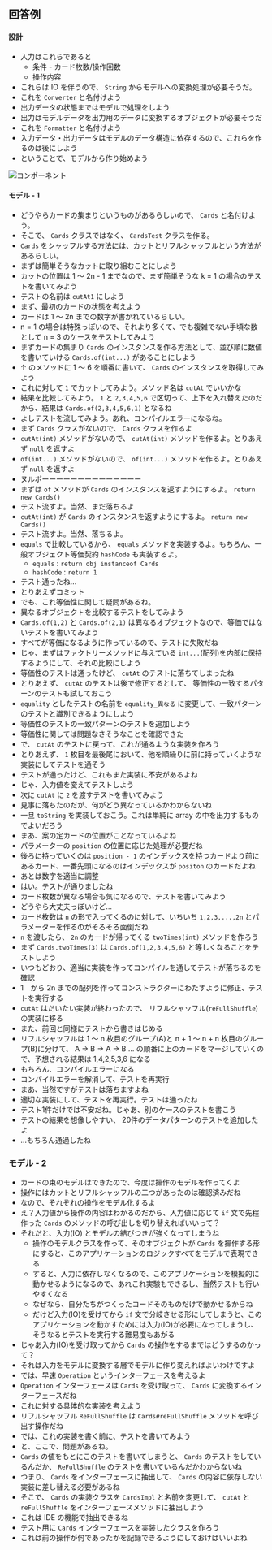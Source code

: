 回答例
---

#### 設計

* 入力はこれらであると
  * 条件 - カード枚数/操作回数
  * 操作内容
* これらは IO を伴うので、 `String` からモデルへの変換処理が必要そうだ。
* これを `Converter` と名付けよう
* 出力データの状態まではモデルで処理をしよう
* 出力はモデルデータを出力用のデータに変換するオブジェクトが必要そうだ
* これを `Formatter` と名付けよう
* 入力データ・出力データはモデルのデータ構造に依存するので、これらを作るのは後にしよう
* ということで、モデルから作り始めよう

![コンポーネント](http://www.plantuml.com/plantuml/png/SoWkIImgAStDuOhspKz9pObLI2nMyENYYdREpojBBIf9BGABE7D5U_g3MPx-ND5k-KMvYIKmEJSkBby56rrT1MShXSTDcnyt0z64nyrx7ZVj1v6DwnytBthStFwuUVNZfabF-vkUjowFoTF0fdBTq_PTJxjcFzywuTcyEK2DCNa8hOr0jEfnKxScbxE2dfuTq1quRFFqHxO6o6je09giu1ZWgG2KUB9t_-F6nOyRbu7CReVe0wkVzhYfwyK-8BT14-OVDw0DpLCVDwq4AMkUzxYv6R-Nq1GZVDMw5EWhP5sQN6vmJw3fmkaF1Mo-GF53-owmDJF1eUIGcfS2Z5O0)

#### モデル - 1

* どうやらカードの集まりというものがあるらしいので、 `Cards` と名付けよう。
* そこで、 `Cards` クラスではなく、 `CardsTest` クラスを作る。
* `Cards` をシャッフルする方法には、カットとリフルシャッフルという方法があるらしい。
* まずは簡単そうなカットに取り組むことにしよう
* カットの位置は 1 〜 2n - 1 までなので、まず簡単そうな k = 1 の場合のテストを書いてみよう
* テストの名前は `cutAt1` にしよう
* まず、最初のカードの状態を考えよう
* カードは 1 〜 2n までの数字が書かれているらしい。
* n = 1 の場合は特殊っぽいので、それより多くて、でも複雑でない手頃な数として n = 3 のケースをテストしてみよう
* まずカードの集まり `Cards` のインスタンスを作る方法として、並び順に数値を書いていける `Cards.of(int...)` があることにしよう
* ↑ のメソッドに 1 〜 6 を順番に書いて、 `Cards` のインスタンスを取得してみよう
* これに対して `1` でカットしてみよう。メソッド名は `cutAt` でいいかな
* 結果を比較してみよう。 `1` と `2,3,4,5,6` で区切って、上下を入れ替えたのだから、結果は `Cards.of(2,3,4,5,6,1)` となるね
* よしテストを流してみよう。あれ、コンパイルエラーになるね。
* まず `Cards` クラスがないので、 `Cards` クラスを作るよ
* `cutAt(int)` メソッドがないので、 `cutAt(int)` メソッドを作るよ。とりあえず `null` を返すよ
* `of(int...)` メソッドがないので、 `of(int...)` メソッドを作るよ。とりあえず `null` を返すよ
* ヌルポーーーーーーーーーーーーーー
* まずは `of` メソッドが `Cards` のインスタンスを返すようにするよ。 `return new Cards()`
* テスト流すよ。当然、まだ落ちるよ
* `cutAt(int)` が `Cards` のインスタンスを返すようにするよ。 `return new Cards()`
* テスト流すよ。当然、落ちるよ。
* `equals` で比較しているから、 `equals` メソッドを実装するよ。もちろん、一般オブジェクト等価契約 `hashCode` も実装するよ。
  * `equals` : `return obj instanceof Cards`
  * `hashCode` : `return 1`
* テスト通ったね…
* とりあえずコミット
* でも、これ等価性に関して疑問があるね。
* 異なるオブジェクトを比較するテストをしてみよう
* `Cards.of(1,2)` と `Cards.of(2,1)` は異なるオブジェクトなので、等価ではないテストを書いてみよう
* すべてが等価になるように作っているので、テストに失敗だね
* じゃ、まずはファクトリーメソッドに与えている `int...`(配列)を内部に保持するようにして、それの比較にしよう
* 等価性のテストは通ったけど、 `cutAt` のテストに落ちてしまったね
* とりあえず、 `cutAt` のテストは後で修正するとして、 等価性の一致するパターンのテストも試しておこう
* `equality` としたテストの名前を `equality_異なる` に変更して、一致パターンのテストと識別できるようにしよう
* 等価性のテストの一致パターンのテストを追加しよう
* 等価性に関しては問題なさそうなことを確認できた
* で、 `cutAt` のテストに戻って、これが通るような実装を作ろう
* とりあえず、 `1` 枚目を最後尾において、他を順繰りに前に持っていくような実装にしてテストを通そう
* テストが通ったけど、これもまた実装に不安があるよね
* じゃ、入力値を変えてテストしよう
* 次に `cutAt` に `2` を渡すテストを書いてみよう
* 見事に落ちたのだが、何がどう異なっているかわからないね
* 一旦 `toString` を実装しておこう。これは単純に array の中を出力するものでよいだろう
* まあ、案の定カードの位置がことなっているよね
* パラメーターの `position` の位置に応じた処理が必要だね
* 後ろに持っていくのは `position - 1` のインデックスを持つカードより前にあるカード、一番先頭になるのはインデックスが `positon` のカードだよね
* あとは数字を適当に調整
* はい。テストが通りましたね
* カード枚数が異なる場合も気になるので、テストを書いてみよう
* どうやら大丈夫っぽいけど…
* カード枚数は `n` の形で入ってくるのに対して、いちいち `1,2,3,...,2n` とパラメーターを作るのがそろそろ面倒だね
* `n` を渡したら、 `2n` のカードが帰ってくる `twoTimes(int)` メソッドを作ろう
* まず `Cards.twoTimes(3)` は `Cards.of(1,2,3,4,5,6)` と等しくなることをテストしよう
* いつもどおり、適当に実装を作ってコンパイルを通してテストが落ちるのを確認
* 1　から 2n までの配列を作ってコンストラクターにわたすように修正、テストを実行する
* `cutAt` はだいたい実装が終わったので、 リフルシャッフル(`reFullShuffle`)の実装に移る
* また、前回と同様にテストから書きはじめる
* リフルシャッフルは 1 〜 n 枚目のグループ(A)と n + 1 〜 n + n 枚目のグループ(B)に分けて、 A -> B -> A -> B ... の順番に上のカードをマージしていくので、予想される結果は 1,4,2,5,3,6 になる
* もちろん、コンパイルエラーになる
* コンパイルエラーを解消して、テストを再実行
* まあ、当然ですがテストは落ちますよね
* 適切な実装にして、テストを再実行。テストは通ったね
* テスト1件だけでは不安だね。じゃあ、別のケースのテストを書こう
* テストの結果を想像しやすい、 20件のデータパターンのテストを追加したよ
* …もちろん通過したね

### モデル - 2

* カードの束のモデルはできたので、今度は操作のモデルを作ってくよ
* 操作にはカットとリフルシャッフルの二つがあったのは確認済みだね
* なので、それぞれの操作をモデル化するよ
* え？入力値から操作の内容はわかるのだから、入力値に応じて `if` 文で先程作った `Cards` のメソッドの呼び出しを切り替えればいいって？
* それだと、入力(IO) とモデルの結びつきが強くなってしまうね
  * 操作のモデルクラスを作って、そのオブジェクトが `Cards` を操作する形にすると、このアプリケーションのロジックすべてをモデルで表現できる
  * すると、入力に依存しなくなるので、このアプリケーションを模擬的に動かせるようになるので、あれこれ実験もできるし、当然テストも行いやすくなる
  * なぜなら、自分たちがつくったコードそのものだけで動かせるからね
  * だけど入力(IO)を受けてから `if` 文で分岐させる形にしてしまうと、このアプリケーションを動かすためには入力(IO)が必要になってしまうし、そうなるとテストを実行する難易度もあがる
* じゃあ入力(IO)を受け取ってから `Cards` の操作をするまではどうするのかって？
* それは入力をモデルに変換する層でモデルに作り変えればよいわけですよ
* では、早速 `Operation` というインターフェースを考えるよ
* `Operation` インターフェースは `Cards` を受け取って、 `Cards` に変換するインターフェースだね
* これに対する具体的な実装を考えよう
* リフルシャッフル `ReFullShuffle` は `Cards#reFullShuffle` メソッドを呼び出す操作だね
* では、これの実装を書く前に、テストを書いてみよう
* と、ここで、問題があるね。
* `Cards` の値をもとにこのテストを書いてしまうと、 `Cards` のテストをしているんだか、 `ReFullShuffle` のテストを書いているんだかわからないね
* つまり、 `Cards` をインターフェースに抽出して、 `Cards` の内容に依存しない実装に差し替える必要があるね
* そこで、 `Cards` の実装クラスを `CardsImpl` と名前を変更して、 `cutAt` と `reFullShuffle` をインターフェースメソッドに抽出しよう
* これは IDE の機能で抽出できるね
* テスト用に `Cards` インターフェースを実装したクラスを作ろう
* これは前の操作が何であったかを記録できるようにしておけばいいよね 
